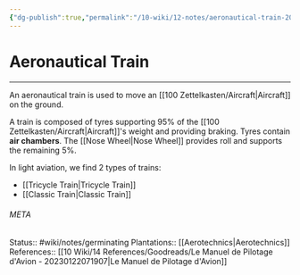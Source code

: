 ```yaml
---
{"dg-publish":true,"permalink":"/10-wiki/12-notes/aeronautical-train-20230124103040/"}
---
```


# Aeronautical Train
---
An aeronautical train is used to move an [[100 Zettelkasten/Aircraft\|Aircraft]] on the ground.

A train is composed of tyres supporting 95% of the [[100 Zettelkasten/Aircraft\|Aircraft]]'s weight and providing braking. Tyres contain **air chambers**.
The [[Nose Wheel\|Nose Wheel]] provides roll and supports the remaining 5%.

In light aviation, we find 2 types of trains:
- [[Tricycle Train\|Tricycle Train]]
- [[Classic Train\|Classic Train]]



###### META
Status:: #wiki/notes/germinating 
Plantations:: [[Aerotechnics\|Aerotechnics]]
References:: [[10 Wiki/14 References/Goodreads/Le Manuel de Pilotage d'Avion - 20230122071907\|Le Manuel de Pilotage d'Avion]]
